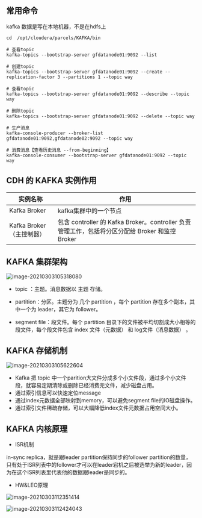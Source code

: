 ## 常用命令

kafka 数据是写在本地机器，不是在hdfs上

```shell
cd  /opt/cloudera/parcels/KAFKA/bin

# 查看topic
kafka-topics --bootstrap-server gfdatanode01:9092 --list

# 创建topic
kafka-topics --bootstrap-server gfdatanode01:9092 --create --replication-factor 3 --partitions 1 --topic way

# 查看topic
kafka-topics --bootstrap-server gfdatanode01:9092 --describe --topic way

# 删除topic
kafka-topics --bootstrap-server gfdatanode01:9092 --delete --topic way

# 生产消息
kafka-console-producer --broker-list gfdatanode01:9092,gfdatanode02:9092 --topic way

# 消费消息【查看历史消息 --from-beginning】
kafka-console-consumer --bootstrap-server gfdatanode01:9092 --topic way
```



## CDH 的 KAFKA 实例作用

| 实例名称                 | 作用                                                         |
| ------------------------ | ------------------------------------------------------------ |
| Kafka Broker             | kafka集群中的一个节点                                        |
| Kafka Broker（主控制器） | 包含 controller 的 Kafka Broker。controller 负责管理工作，包括将分区分配给 Broker 和监控 Broker |



## KAFKA 集群架构

![image-20210303105318080](http://pic.turboway.top/blogimg/image-20210303105318080.png)

* topic ：主题。消息数据以 主题 存储。

* partition：分区。主题分为 几个 partition ，每个 partition  存在多个副本，其中一个为 leader，其它为 follower。

* segment file：段文件。每个 partition 目录下的文件被平均切割成大小相等的段文件，每个段文件包含 index 文件（元数据） 和 log文件（消息数据） 。

  
## KAFKA 存储机制

![image-20210303105622604](http://pic.turboway.top/blogimg/image-20210303105622604.png)

* Kafka 把 topic 中一个parition大文件分成多个小文件段，通过多个小文件段，就容易定期清除或删除已经消费完文件，减少磁盘占用。
* 通过索引信息可以快速定位message
* 通过index元数据全部映射到memory，可以避免segment file的IO磁盘操作。
* 通过索引文件稀疏存储，可以大幅降低index文件元数据占用空间大小。



## KAFKA 内核原理

* ISR机制

in-sync replica，就是跟leader partition保持同步的follower partition的数量，只有处于ISR列表中的follower才可以在leader宕机之后被选举为新的leader，因为在这个ISR列表里代表他的数据跟leader是同步的。



* HW&LEO原理

![image-20210303112351414](http://pic.turboway.top/blogimg/image-20210303112351414.png)

![image-20210303112424043](http://pic.turboway.top/blogimg/image-20210303112424043.png)